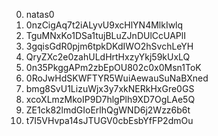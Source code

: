 0.  natas0
1.  0nzCigAq7t2iALyvU9xcHlYN4MlkIwlq
2.  TguMNxKo1DSa1tujBLuZJnDUlCcUAPlI
3.  3gqisGdR0pjm6tpkDKdIWO2hSvchLeYH
4.  QryZXc2e0zahULdHrtHxzyYkj59kUxLQ
5.  0n35PkggAPm2zbEpOU802c0x0Msn1ToK
6.  0RoJwHdSKWFTYR5WuiAewauSuNaBXned
7.  bmg8SvU1LizuWjx3y7xkNERkHxGre0GS
8.  xcoXLmzMkoIP9D7hlgPlh9XD7OgLAe5Q
9.  ZE1ck82lmdGIoErlhQgWND6j2Wzz6b6t
10. t7I5VHvpa14sJTUGV0cbEsbYfFP2dmOu
